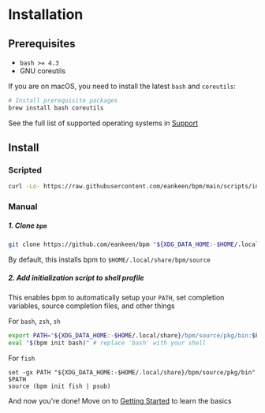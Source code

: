 # Installation

## Prerequisites

- `bash >= 4.3`
- GNU coreutils

If you are on macOS, you need to install the latest `bash` and `coreutils`:

```sh
# Install prerequisite packages
brew install bash coreutils
```

See the full list of supported operating systems in [Support](./support.md)

## Install

### Scripted

```sh
curl -Lo- https://raw.githubusercontent.com/eankeen/bpm/main/scripts/install.sh | bash
```

### Manual

##### 1. Clone `bpm`

```sh
git clone https://github.com/eankeen/bpm "${XDG_DATA_HOME:-$HOME/.local/share}/bpm/source"
```

By default, this installs bpm to `$HOME/.local/share/bpm/source`

##### 2. Add initialization script to shell profile

This enables bpm to automatically setup your `PATH`, set completion variables, source completion files, and other things


For `bash`, `zsh`, `sh`

```sh
export PATH="${XDG_DATA_HOME:-$HOME/.local/share}/bpm/source/pkg/bin:$PATH"
eval "$(bpm init bash)" # replace 'bash' with your shell
```

For `fish`

```fish
set -gx PATH "${XDG_DATA_HOME:-$HOME/.local/share}/bpm/source/pkg/bin" $PATH
source (bpm init fish | psub)
```

And now you're done! Move on to [Getting Started](./getting-started.md) to learn the basics
